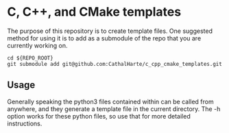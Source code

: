 C, C++, and CMake templates
===========================
The purpose of this repository is to create template files. One suggested method for using it is to add as a submodule of the repo that you are currently working on.

    cd ${REPO_ROOT}
    git submodule add git@github.com:CathalHarte/c_cpp_cmake_templates.git

Usage
-------------
Generally speaking the python3 files contained within can be called from anywhere, and they generate a template file in the current directory. The -h option works for these python files, so use that for more detailed instructions.